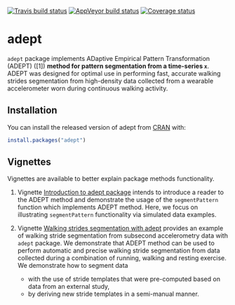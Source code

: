 
[![Travis build status](https://travis-ci.com/martakarass/adept.svg?branch=master)](https://travis-ci.com/martakarass/adept) [![AppVeyor build status](https://ci.appveyor.com/api/projects/status/github/martakarass/adept?branch=master&svg=true)](https://ci.appveyor.com/project/martakarass/adept) [![Coverage status](https://codecov.io/gh/martakarass/adept/branch/master/graph/badge.svg)](https://codecov.io/github/martakarass/adept?branch=master)

<!-- README.md is generated from README.Rmd. Please edit that file -->
adept
=====

`adept` package implements ADaptive Empirical Pattern Transformation (ADEPT) (\[1\]) **method for pattern segmentation from a time-series `x`**. ADEPT was designed for optimal use in performing fast, accurate walking strides segmentation from high-density data collected from a wearable accelerometer worn during continuous walking activity.

Installation
------------

You can install the released version of adept from [CRAN](https://CRAN.R-project.org) with:

``` r
install.packages("adept")
```

Vignettes
---------

Vignettes are available to better explain package methods functionality.

1.  Vignette [Introduction to adept package](https://martakarass.github.io/adept/articles/adept-intro.html) intends to introduce a reader to the ADEPT method and demonstrate the usage of the `segmentPattern` function which implements ADEPT method. Here, we focus on illustrating `segmentPattern` functionality via simulated data examples.

2.  Vignette [Walking strides segmentation with adept](https://martakarass.github.io/adept/articles/adept-strides-segmentation.html) provides an example of walking stride segmentation from subsecond accelerometry data with `adept` package. We demonstrate that ADEPT method can be used to perform automatic and precise walking stride segmentation from data collected during a combination of running, walking and resting exercise. We demonstrate how to segment data

    -   with the use of stride templates that were pre-computed based on data from an external study,
    -   by deriving new stride templates in a semi-manual manner.
